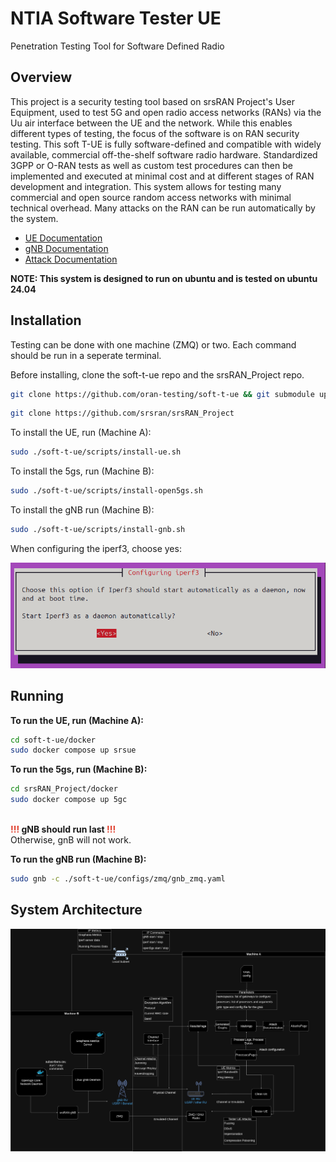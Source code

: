 # NTIA Software Tester UE

Penetration Testing Tool for Software Defined Radio

## Overview

This project is a security testing tool based on srsRAN Project's User
Equipment, used to test 5G and open radio access networks (RANs) via the Uu air
interface between the UE and the network. While this enables different types of
testing, the focus of the software is on RAN security testing. This soft T-UE is
fully software-defined and compatible with widely available, commercial
off-the-shelf software radio hardware. Standardized 3GPP or O-RAN tests as well
as custom test procedures can then be implemented and executed at minimal cost
and at different stages of RAN development and integration. This system allows
for testing many commercial and open source random access networks with minimal
technical overhead. Many attacks on the RAN can be run automatically by the
system.

- [UE Documentation](https://github.com/oran-testing/soft-t-ue/blob/main/docs/UE.md)
- [gNB Documentation](https://github.com/oran-testing/soft-t-ue/blob/main/docs/gNB.md)
- [Attack Documentation](https://github.com/oran-testing/soft-t-ue/blob/main/docs/attacks)

**NOTE: This system is designed to run on ubuntu and is tested on ubuntu 24.04**

## Installation

Testing can be done with one machine (ZMQ) or two. Each command should be run in a seperate terminal.

Before installing, clone the soft-t-ue repo and the srsRAN_Project repo.

```bash
git clone https://github.com/oran-testing/soft-t-ue && git submodule update --init --recursive
```

```bash
git clone https://github.com/srsran/srsRAN_Project
```


To install the UE, run (Machine A):

```bash
sudo ./soft-t-ue/scripts/install-ue.sh
```

To install the 5gs, run (Machine B):

```bash
sudo ./soft-t-ue/scripts/install-open5gs.sh
```

To install the gNB run (Machine B):

```bash
sudo ./soft-t-ue/scripts/install-gnb.sh
```

When configuring the iperf3, choose yes:

![Soft-T-UE-System.png](docs/images/configuring_iperf3_yes.png)

## Running

**To run the UE, run (Machine A):**

```bash
cd soft-t-ue/docker
sudo docker compose up srsue
```

**To run the 5gs, run (Machine B):**

```bash
cd srsRAN_Project/docker
sudo docker compose up 5gc
```
\
**<span style="color: #e03e2d;">!!!</span>
gNB should run last
<span style="color: #e03e2d;">!!!</span>** \
Otherwise, gnB will not work.

**To run the gNB run (Machine B):**

```bash
sudo gnb -c ./soft-t-ue/configs/zmq/gnb_zmq.yaml
```

## System Architecture

![Soft-T-UE-System.png](docs/images/Soft-T-UE-System.png)
